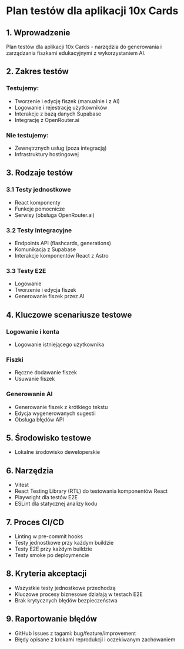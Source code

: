 # Plan testów dla aplikacji 10x Cards

## 1. Wprowadzenie

Plan testów dla aplikacji 10x Cards - narzędzia do generowania i zarządzania fiszkami edukacyjnymi z wykorzystaniem AI.

## 2. Zakres testów

### Testujemy:

- Tworzenie i edycję fiszek (manualnie i z AI)
- Logowanie i rejestrację użytkowników
- Interakcje z bazą danych Supabase
- Integrację z OpenRouter.ai

### Nie testujemy:

- Zewnętrznych usług (poza integracją)
- Infrastruktury hostingowej

## 3. Rodzaje testów

### 3.1 Testy jednostkowe

- React komponenty
- Funkcje pomocnicze
- Serwisy (obsługa OpenRouter.ai)

### 3.2 Testy integracyjne

- Endpoints API (flashcards, generations)
- Komunikacja z Supabase
- Interakcje komponentów React z Astro

### 3.3 Testy E2E

- Logowanie
- Tworzenie i edycja fiszek
- Generowanie fiszek przez AI

## 4. Kluczowe scenariusze testowe

### Logowanie i konta

- Logowanie istniejącego użytkownika

### Fiszki

- Ręczne dodawanie fiszek
- Usuwanie fiszek

### Generowanie AI

- Generowanie fiszek z krótkiego tekstu
- Edycja wygenerowanych sugestii
- Obsługa błędów API

## 5. Środowisko testowe

- Lokalne środowisko deweloperskie

## 6. Narzędzia

- Vitest
- React Testing Library (RTL) do testowania komponentów React
- Playwright dla testów E2E
- ESLint dla statycznej analizy kodu

## 7. Proces CI/CD

- Linting w pre-commit hooks
- Testy jednostkowe przy każdym buildzie
- Testy E2E przy każdym buildzie
- Testy smoke po deploymencie

## 8. Kryteria akceptacji

- Wszystkie testy jednostkowe przechodzą
- Kluczowe procesy biznesowe działają w testach E2E
- Brak krytycznych błędów bezpieczeństwa

## 9. Raportowanie błędów

- GitHub Issues z tagami: bug/feature/improvement
- Błędy opisane z krokami reprodukcji i oczekiwanym zachowaniem

